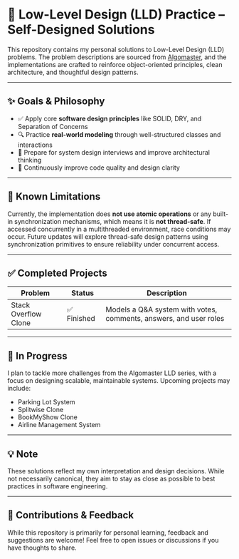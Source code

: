 # 🧠 Low-Level Design (LLD) Practice – Self-Designed Solutions

This repository contains my personal solutions to Low-Level Design (LLD) problems. The problem descriptions are sourced from [Algomaster](https://algomaster.io/learn/lld), and the implementations are crafted to reinforce object-oriented principles, clean architecture, and thoughtful design patterns.

---

## ✨ Goals & Philosophy

- ✅ Apply core **software design principles** like SOLID, DRY, and Separation of Concerns
- 🔍 Practice **real-world modeling** through well-structured classes and interactions
- 🧪 Prepare for system design interviews and improve architectural thinking
- 🚧 Continuously improve code quality and design clarity

---

## 🚧 Known Limitations

Currently, the implementation does **not use atomic operations** or any built-in synchronization mechanisms, which means it is **not thread-safe**. If accessed concurrently in a multithreaded environment, race conditions may occur. Future updates will explore thread-safe design patterns using synchronization primitives to ensure reliability under concurrent access.

---

## ✅ Completed Projects

| Problem            | Status       | Description                                    |
|--------------------|--------------|------------------------------------------------|
| Stack Overflow Clone | ✅ Finished | Models a Q&A system with votes, comments, answers, and user roles |

---

## 🔮 In Progress

I plan to tackle more challenges from the Algomaster LLD series, with a focus on designing scalable, maintainable systems. Upcoming projects may include:

- Parking Lot System
- Splitwise Clone
- BookMyShow Clone
- Airline Management System

---

## 💡 Note

These solutions reflect my own interpretation and design decisions. While not necessarily canonical, they aim to stay as close as possible to best practices in software engineering.

---

## 🤝 Contributions & Feedback

While this repository is primarily for personal learning, feedback and suggestions are welcome! Feel free to open issues or discussions if you have thoughts to share.
